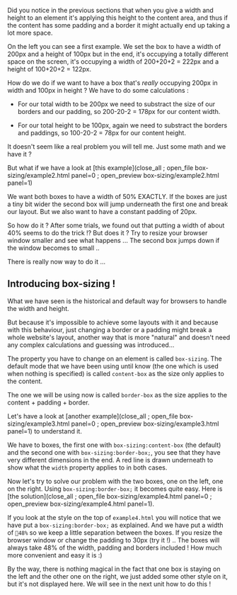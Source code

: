 Did you notice in the previous sections that when you give a width and height to an element it's applying this height to the content area, and thus if the content has some padding and a border it might actually end up taking a lot more space.

On the left you can see a first example. We set the box to have a width of 200px and a height of 100px but in the end, it's occupying a totally different space on the screen, it's occupying a width of 200+20+2 = 222px and a height of 100+20+2 = 122px.

How do we do if we want to have a box that's *really* occupying 200px in width and 100px in height ? We have to do some calculations : 

- For our total width to be 200px we need to substract the size of our borders and our padding, so 200-20-2 = 178px for our content width.

- For our total height to be 100px, again we need to substract the borders and paddings, so 100-20-2 = 78px for our content height.

It doesn't seem like a real problem you will tell me. Just some math and we have it ?

But what if we have a look at [this example](close_all ; open_file box-sizing/example2.html panel=0 ; open_preview box-sizing/example2.html panel=1)

We want both boxes to have a width of 50% EXACTLY. If the boxes are just a tiny bit wider the second box will jump underneath the first one and break our layout. But we also want to have a constant padding of 20px.

So how do it ? After some trials, we found out that putting a width of about 40% seems to do the trick !? But does it ? Try to resize your browser window smaller and see what happens ... The second box jumps down if the window becomes to small ..

There is really now way to do it ...

## Introducing box-sizing !

What we have seen is the historical and default way for browsers to handle the width and height.

But because it's impossible to achieve some layouts with it and because with this behaviour, just changing a border or a padding might break a whole website's layout, another way that is more "natural" and doesn't need any complex calculations and guessing was introduced...

The property you have to change on an element is called `box-sizing`. The default mode that we have been using until know (the one which is used when nothing is specified) is called `content-box` as the size only applies to the content.

The one we will be using now is called `border-box` as the size applies to the content + padding + border.

Let's have a look at [another example](close_all ; open_file box-sizing/example3.html panel=0 ; open_preview box-sizing/example3.html panel=1) to understand it.

We have to boxes, the first one with `box-sizing:content-box` (the default) and the second one with `box-sizing:border-box;`, you see that they have very different dimensions in the end. A red line is drawn underneath to show what the `width` property applies to in both cases.


Now let's try to solve our problem with the two boxes, one on the left, one on the right.
Using `box-sizing:border-box;` it becomes quite easy. Here is [the solution](close_all ; open_file box-sizing/example4.html panel=0 ; open_preview box-sizing/example4.html panel=1).

If you look at the style on the top of `example4.html` you will notice that we have put a `box-sizing:border-box;` as explained. And we have put a width of `48%` so we keep a little separation between the boxes. If you resize the browser window or change the padding to 30px (try it !) .. The boxes will always take 48% of the width, padding and borders included ! How much more convenient and easy it is :)

By the way, there is nothing magical in the fact that one box is staying on the left and the other one on the right, we just added some other style on it, but it's not displayed here. We will see in the next unit how to do this !









